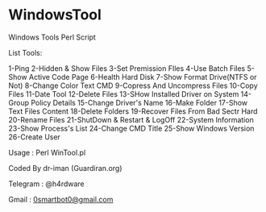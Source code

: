 # WindowsTool

Windows Tools Perl Script

List Tools:

1-Ping 
2-Hidden & Show Files 
3-Set Premission FIles 
4-Use Batch Files
5-Show Active Code Page 
6-Health Hard Disk 
7-Show Format Drive(NTFS or Not) 
8-Change Color Text CMD
9-Copress And Uncompress Files 
10-Copy Files 
11-Date Tool 
12-Delete Files 
13-SHow Installed Driver on System
14-Group Policy Details 
15-Change Driver's Name 
16-Make Folder 
17-Show Text Files Content 
18-Delete Folders
19-Recover Files From Bad Sectr Hard 
20-Rename Files 
21-ShutDown & Restart & LogOff 
22-System Information
23-Show Process's List 
24-Change CMD Title 
25-Show Windows Version 
26-Create User

Usage : Perl WinTool.pl

Coded By dr-iman (Guardiran.org)

Telegram : @h4rdware

Gmail : 0smartbot0@gmail.com
